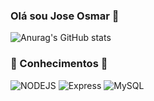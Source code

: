 ### Olá sou Jose Osmar  🚀
![Anurag's GitHub stats](https://github-readme-stats.vercel.app/api?username=gomes1987&show_icons=true&theme=dracula)

 
### 🚀 Conhecimentos 🚀 

<div>
 
  <image src="https://img.shields.io/badge/Node.js-43853D?style=for-the-badge&logo=node.js&logoColor=white" alt="NODEJS"/>
  
  <image src="https://img.shields.io/badge/Express.js-404D59?style=for-the-badge" alt="Express"/>
  
  <image src="https://img.shields.io/badge/MySQL-00000F?style=for-the-badge&logo=mysql&logoColor=white" alt="MySQL"/>
  
</div>
